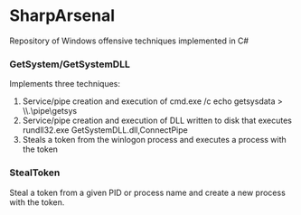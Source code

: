 # SharpArsenal
Repository of Windows offensive techniques implemented in C#



### GetSystem/GetSystemDLL
Implements three techniques: 

1. Service/pipe creation and execution of cmd.exe /c echo getsysdata > \\\\.\pipe\getsys
2. Service/pipe creation and execution of DLL written to disk that executes rundll32.exe GetSystemDLL.dll,ConnectPipe
3. Steals a token from the winlogon process and executes a process with the token


### StealToken
Steal a token from a given PID or process name and create a new process with the token.


